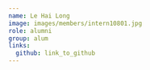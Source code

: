 ```yaml
---
name: Le Hai Long 
image: images/members/intern10801.jpg 
role: alumni
group: alum
links:
  github: link_to_github 
---
```

